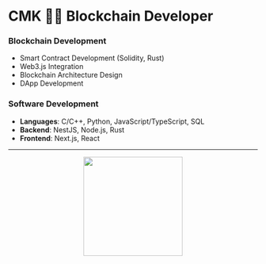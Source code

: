 # CMK 👨‍💻 Blockchain Developer

### Blockchain Development
- Smart Contract Development (Solidity, Rust)
- Web3.js Integration
- Blockchain Architecture Design
- DApp Development

### Software Development
- **Languages**: C/C++, Python, JavaScript/TypeScript, SQL
- **Backend**: NestJS, Node.js, Rust
- **Frontend**: Next.js, React

---

<div align="center">
 <img height="200em" src="https://github-readme-stats.vercel.app/api?username=CMK-13&show_icons=true&theme=dark&count_private=true&hide_border=true"/>
</div>
